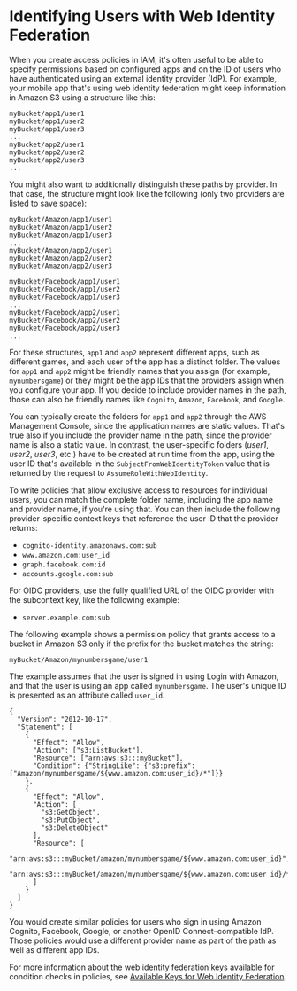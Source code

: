 # Identifying Users with Web Identity Federation<a name="id_roles_providers_oidc_user-id"></a>

When you create access policies in IAM, it's often useful to be able to specify permissions based on configured apps and on the ID of users who have authenticated using an external identity provider \(IdP\)\. For example, your mobile app that's using web identity federation might keep information in Amazon S3 using a structure like this:

```
myBucket/app1/user1
myBucket/app1/user2
myBucket/app1/user3
...
myBucket/app2/user1
myBucket/app2/user2
myBucket/app2/user3
...
```

You might also want to additionally distinguish these paths by provider\. In that case, the structure might look like the following \(only two providers are listed to save space\):

```
myBucket/Amazon/app1/user1
myBucket/Amazon/app1/user2
myBucket/Amazon/app1/user3
...
myBucket/Amazon/app2/user1
myBucket/Amazon/app2/user2
myBucket/Amazon/app2/user3

myBucket/Facebook/app1/user1
myBucket/Facebook/app1/user2
myBucket/Facebook/app1/user3
...
myBucket/Facebook/app2/user1
myBucket/Facebook/app2/user2
myBucket/Facebook/app2/user3
...
```

For these structures, `app1` and `app2` represent different apps, such as different games, and each user of the app has a distinct folder\. The values for `app1` and `app2` might be friendly names that you assign \(for example, `mynumbersgame`\) or they might be the app IDs that the providers assign when you configure your app\. If you decide to include provider names in the path, those can also be friendly names like `Cognito`, `Amazon`, `Facebook`, and `Google`\. 

You can typically create the folders for `app1` and `app2` through the AWS Management Console, since the application names are static values\. That's true also if you include the provider name in the path, since the provider name is also a static value\. In contrast, the user\-specific folders \(*user1*, *user2*, *user3*, etc\.\) have to be created at run time from the app, using the user ID that's available in the `SubjectFromWebIdentityToken` value that is returned by the request to `AssumeRoleWithWebIdentity`\.

To write policies that allow exclusive access to resources for individual users, you can match the complete folder name, including the app name and provider name, if you're using that\. You can then include the following provider\-specific context keys that reference the user ID that the provider returns:
+ `cognito-identity.amazonaws.com:sub`
+ `www.amazon.com:user_id`
+ `graph.facebook.com:id`
+ `accounts.google.com:sub`

For OIDC providers, use the fully qualified URL of the OIDC provider with the subcontext key, like the following example:
+ `server.example.com:sub`

The following example shows a permission policy that grants access to a bucket in Amazon S3 only if the prefix for the bucket matches the string:

`myBucket/Amazon/mynumbersgame/user1`

The example assumes that the user is signed in using Login with Amazon, and that the user is using an app called `mynumbersgame`\. The user's unique ID is presented as an attribute called `user_id`\. 

```
{
  "Version": "2012-10-17",
  "Statement": [
    {
      "Effect": "Allow",
      "Action": ["s3:ListBucket"],
      "Resource": ["arn:aws:s3:::myBucket"],
      "Condition": {"StringLike": {"s3:prefix": ["Amazon/mynumbersgame/${www.amazon.com:user_id}/*"]}}
    },
    {
      "Effect": "Allow",
      "Action": [
        "s3:GetObject",
        "s3:PutObject",
        "s3:DeleteObject"
      ],
      "Resource": [
        "arn:aws:s3:::myBucket/amazon/mynumbersgame/${www.amazon.com:user_id}",
        "arn:aws:s3:::myBucket/amazon/mynumbersgame/${www.amazon.com:user_id}/*"
      ]
    }
  ]
}
```

You would create similar policies for users who sign in using Amazon Cognito, Facebook, Google, or another OpenID Connect–compatible IdP\. Those policies would use a different provider name as part of the path as well as different app IDs\.

For more information about the web identity federation keys available for condition checks in policies, see [Available Keys for Web Identity Federation](reference_policies_iam-condition-keys.md#condition-keys-wif)\.